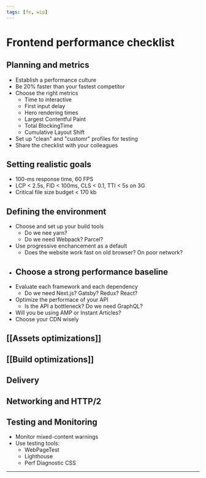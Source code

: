 ```yaml
---
tags: [fe, wip]
---
```


# Frontend performance checklist

## Planning and metrics

- Establish a performance culture
- Be 20% faster than your fastest competitor
- Choose the right metrics
	- Time to interactive
	- First input delay
	- Hero rendering times
	- Largest Contentful Paint
	- Total BlockingTime 
	- Cumulative Layout Shift
- Set up "clean" and "customr" profiles for testing
- Share the checklist with your colleagues

## Setting realistic goals

- 100-ms response time, 60 FPS
- LCP < 2.5s, FID < 100ms, CLS < 0.1, TTI < 5s on 3G
- Critical file size budget < 170 kb

## Defining the environment

- Choose and set up your build tools
	- Do we nee yarn?
	- Do we need Webpack? Parcel?
- Use progressive enchancement as a default
	- Does the website work fast on old browser? On poor network?
- Choose a strong performance baseline
	- 
- Evaluate each framework and each dependency
	- Do we need Next.js? Gatsby? Redux? React?
- Optimize the performace of your API
	- Is the API a bottleneck? Do we need GraphQL?
- Will you be using AMP or Instant Articles?
- Choose your CDN wisely

## [[Assets optimizations]]

## [[Build optimizations]]

## Delivery

## Networking and HTTP/2

## Testing and Monitoring

- Monitor mixed-content warnings
- Use testing tools:
	- WebPageTest
	- Lighthouse
	- Perf Diagnostic CSS

---
